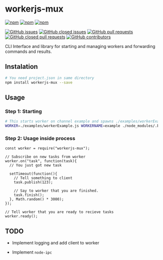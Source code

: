 # workerjs-mux

[![npm](https://img.shields.io/npm/dw/workerjs-mux.svg.svg)](https://www.npmjs.com/package/workerjs-mux)
[![npm](https://img.shields.io/npm/dt/workerjs-mux.svg)](https://www.npmjs.com/package/workerjs-mux)
[![npm](https://img.shields.io/npm/v/workerjs-mux.svg)](https://www.npmjs.com/package/workerjs-mux)

[![GitHub issues](https://img.shields.io/github/issues/workerJS/workerjs-mux.svg)](https://github.com/workerJS/workerjs-mux/issues)
[![GitHub closed issues](https://img.shields.io/github/issues-closed/workerJS/workerjs-mux.svg)](https://github.com/workerJS/workerjs-mux/issues?q=is%3Aissue+is%3Aclosed)
[![GitHub pull requests](https://img.shields.io/github/workerJS/workerjs-mux.svg)](https://github.com/workerJS/workerjs-mux/pulls)
[![GitHub closed pull requests](https://img.shields.io/github/issues-pr-closed/workerJS/workerjs-mux.svg)](https://github.com/workerJS/workerjs-mux/pulls?q=is%3Apr+is%3Aclosed)
[![GitHub contributors](https://img.shields.io/github/contributors/workerJS/workerjs-mux.svg)](https://github.com/workerJS/workerjs-mux/graphs/contributors)

CLI Interface and library for starting and managing
workers and forwarding commands and results.

## Instalation

```bash
# You need project.json in same directory
npm install workerjs-mux --save
```

## Usage

### Step 1:  Starting

```bash
# This starts worker on channel example and spawns ./examples/workerExample.js
WORKER=./examples/workerExample.js WORKERNAME=example ./node_modules/.bin/workerjs-mux
```

### Step 2: Usage inside process

```nodejs
const worker = require("workerjs-mux");

// Subscribe on new tasks from worker
worker.on("task", function(task){
  // You just got new task

  setTimeout(function(){
    // Tell something to client
    task.publish(123);

    // Say to worker that you are finished.
    task.finish();
  }, Math.random() * 3000);
});

// Tell worker that you are ready to recieve tasks
worker.ready();

```

## TODO

* Implement logging and add client to worker

* Implement `node-ipc`

